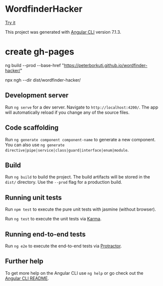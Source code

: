 # WordfinderHacker

[Try it](https://peterborkuti.github.io/wordfinder-hacker/index.html)

This project was generated with [Angular CLI](https://github.com/angular/angular-cli) version 7.1.3.

# create gh-pages

ng build --prod --base-href "https://peterborkuti.github.io/wordfinder-hacker/"

npx ngh --dir dist/wordfinder-hacker/


## Development server

Run `ng serve` for a dev server. Navigate to `http://localhost:4200/`. The app will automatically reload if you change any of the source files.

## Code scaffolding

Run `ng generate component component-name` to generate a new component. You can also use `ng generate directive|pipe|service|class|guard|interface|enum|module`.

## Build

Run `ng build` to build the project. The build artifacts will be stored in the `dist/` directory. Use the `--prod` flag for a production build.

## Running unit tests

Run `npm test` to execute the pure unit tests with jasmine (without browser).

Run `ng test` to execute the unit tests via [Karma](https://karma-runner.github.io).

## Running end-to-end tests

Run `ng e2e` to execute the end-to-end tests via [Protractor](http://www.protractortest.org/).

## Further help

To get more help on the Angular CLI use `ng help` or go check out the [Angular CLI README](https://github.com/angular/angular-cli/blob/master/README.md).
